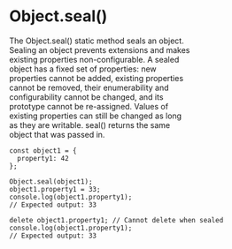 # Object.seal()

The Object.seal() static method seals an object.  
Sealing an object prevents extensions and makes  
existing properties non-configurable. A sealed  
object has a fixed set of properties: new  
properties cannot be added, existing properties  
cannot be removed, their enumerability and  
configurability cannot be changed, and its  
prototype cannot be re-assigned. Values of  
existing properties can still be changed as long  
as they are writable. seal() returns the same  
object that was passed in.  
```
const object1 = {
  property1: 42
};

Object.seal(object1);
object1.property1 = 33;
console.log(object1.property1);
// Expected output: 33

delete object1.property1; // Cannot delete when sealed
console.log(object1.property1);
// Expected output: 33
```
